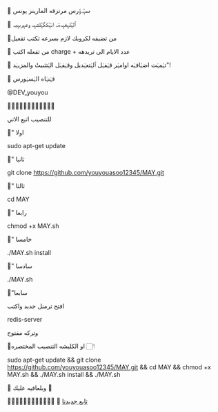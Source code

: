 
💠 سہٖۧہﯢّرس مرتزقه المارينز يونس 

💠 ٱلہٖۧلہٖٖغہٖٖہﮪّﮧ انہٖۧکگہٖۧلشہٖٖہ ﯠعہٖٖربہٖٖيہ

🔹من تضيفه لكروبك لازم بسرعه تكتب تفعيل 

🔹 من تفعله اكتب charge + عدد الايام الي تريدهه

💠 تہٰٰمہٰٰت اضہٰٰافہٰٰه اوامہٰٰر قہٰٰفہٰٰل ٱٰلہٰٰتعہٰٰديل وقہٰفہٰل الہٰٰتثبيتٰٰ والمزيہٰد"!


🔱 قہٰنہٰاه الہٰسہٰورس

@DEV_youyou

🔸➖➖➖➖➖➖➖➖➖➖🔹

للتنصيب اتبع الاتي

🔹" اولا

sudo apt-get update

🔹" ثانيا

git clone https://github.com/youyouasoo12345/MAY.git

🔹" ثالثا

cd MAY

🔹" رابعا

chmod +x MAY.sh

🔹" خامسا

./MAY.sh install

🔹" سادسا

./MAY.sh

🔹"سابعا

افتح ترمنل جديد واكتب

redis-server

وتركه مفتوح


📍او الكليشه التنصيب المختصره 👇🏻

sudo apt-get update && git clone https://github.com/youyouasoo12345/MAY.git && cd MAY && chmod +x MAY.sh && ./MAY.sh install && ./MAY.sh

🔹 وبلعافيه عليك 🔹


🔸➖➖➖➖➖➖➖➖➖➖🔹
🔹 [تابع جديدنا](t.me/DEV_youyou)

